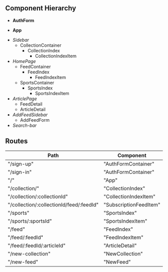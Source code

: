 
## Component Hierarchy

+ **AuthForm**

+ **App**
- *Sidebar*
  * CollectionContainer
    * CollectionIndex
      * CollectionIndexItem
- *HomePage*
  * FeedContainer
    * FeedIndex
      * FeedIndexItem
  * SportsContainer
    * SportsIndex
      * SportsIndexItem
- *ArticlePage*
  * FeedDetail
  * ArticleDetail
- *AddFeedSidebar*
  * AddFeedForm
- *Search-bar*

## Routes

|Path   | Component   |
|-------|-------------|
| "/sign-up" | "AuthFormContainer" |
| "/sign-in" | "AuthFormContainer" |
| "/" | "App" |
| "/collection/" | "CollectionIndex" |
| "/collection/:collectionId" | "CollectionIndexItem" |
| "/collection/:collectionId/feed/:feedId" | "SubscriptionFeedItem" |
| "/sports" | "SportsIndex" |
| "/sports/:sportsId" | "SportsIndexItem" |
| "/feed" | "FeedIndex" |
| "/feed/:feedId" | "FeedIndexItem" |
| "/feed/:feedId/:articleId" | "ArticleDetail" |
| "/new-collection" | "NewCollection" |
| "/new-feed" | "NewFeed" |
